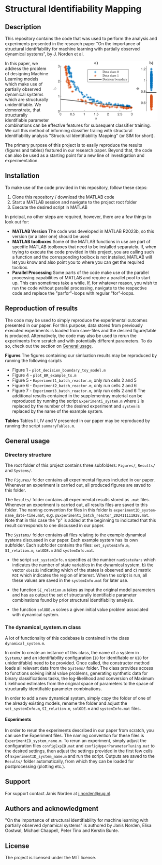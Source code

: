 # Structural Identifiability Mapping

## Description
This repository contains the code that was used to perform the analysis and experiments presented in the research paper "On the importance of structural identifiability for machine learning with partially observed dynamical systems", by J. Norden et al.

<img align="right" src="Figures/decision_boundary_toy_model.png">
 
In this paper, we address the problem of designing Machine Learning models which make use of partially observed dynamical systems which are structurally unidentifiable.
We demonstrate, that structurally identifiable parameter combinations can be effective features for subsequent classifier training.
We call this method of informing classifier traiing with structural identifiability analysis "Structural Identifiability Mapping" (or SIM for short).

The primary purpose of this project is to easily reproduce the results (figures and tables) featured in our research paper.
Beyond that, the code can also be used as a starting point for a new line of investigation and experimentation.

## Installation
To make use of the code provided in this repository, follow these steps:
1. Clone this repository / download the MATLAB code
2. Start a MATLAB session and navigate to the project root folder
3. Execute the desired script in MATLAB

In pricipal, no other steps are required, however, there are a few things to look out for:

- **MATLAB Version** The code was developed in MATLAB R2023b, so this version (or a later one) should be used
- **MATLAB toolboxes** Some of the MATLAB functions in use are part of specific MATLAB toolboxes that need to be installed separately. If, when trying to execute the code provided in this project, you are calling such a function and the corresponding toolbox is not installed, MATLAB will let you know and also point you to where you can get the required toolbox.
- **Parallel Processing** Some parts of the code make use of the parallel processing capabilities of MATLAB and require a parallel pool to start up.
This can sometimes take a while.
If, for whatever reason, you wish to run the code without parallel processing, navigate to the respective code and replace the "parfor"-loops with regular "for"-loops.

## Reproduction of results

The code may be used to simply reproduce the experimental outcomes presented in our paper. 
For this purpose, data stored from previously executed experiments is loaded from save-files and the desired figure/table is produced.
Alternatively, the code may also be used to rerun the experiments from scratch and with potentially different parameters.
To do so, check out the section on [General usage](#general-usage).

**Figures** The figures containing our simluation results may be reproduced by running the following scripts
- Figure 1 - `plot_decision_boundary_toy_model.m`
- Figure 4 - `plot_BR_example_ts.m`
- Figure 5 - `Experiment1_batch_reactor.m`, only run cells 2 and 5
- Figure 6 - `Experiment2_batch_reactor.m`, only run cells 2 and 6
- Figure 7 - `Experiment3_batch_reactor.m`, only run cells 2 and 6
The additional results contained in the supplementray material can be reproduced by running the script `Experimenti_system.m` where `i` is replaced by the number of the desired experiment and `system` is replaced by the name of the example system.

**Tables**
Tables III, IV and V presented in our paper may be reproduced by running the script `summaryTables.m`.

## General usage

### Directory structure
The root folder of this project contains three subfolders: `Figures/`, `Results/` and `Systems/`.

The `Figures/` folder contains all experimental figures included in our paper. 
Whenever an experiment is carried out, all produced figures are saved to this folder.

The `Results/` folder contains all experimental results stored as `.mat` files. 
Whenever an experiment is carried out, all results files are saved to this folder.
The naming convention for files in this folder is `experimentID_system-name_date-time.mat`, e.g. `pExperiment1_batch_reactor_202411111928.mat`. 
Note that in this case the "p" is added at the beginning to indicated that this result corresponds to one discussed in our paper.

The `Systems/` folder contains all files relating to the example dynamical systems discussed in our paper.
Each example system has its own subfolder.
Each subfolder contains the files: `set_systemInfo.m`, `SI_relation.m`, `solODE.m` and `systemInfo.mat`.

- the script `set_systemInfo.m` specifies a) the number `numStateVars` which indicates the number of state variables in the dynamical system, b) the vector `obsIdx` indicating which of the states is observed and c) matrix `ROI` which indicates the region of interest.
When the script is run, all these values are saved in the `systemInfo.mat` for later use.

- the function `SI_relation.m` takes as input the original model parameters and has as output the set of structurally identifiable parameter combinations found by prior structural identifiability analysis.

- the function `solODE.m` solves a given initial value problem associated with dynamical system.

### The dynamical_system.m class
A lot of functionality of this codebase is contained in the class `dynamical_system.m`.

In order to create an instance of this class, the name of a system in `Systems/` and an identifiability configuration (`ID` for identifiable or `UID` for unidentifable) need to be provided.
Once called, the constructor method loads all relevant data from the `Systems/` folder.
The class provides access to functions solving initial value problems, generating synthetic data for binary classifications tasks, the log-likelihood and conversion of Maximum Likelihood estimates from the original space of parameters to the space of structurally identifiable parameter combinations.

In order to add a new dynamical system, simply copy the folder of one of the already existing models, rename the folder and adjust the `set_systemInfo.m`, `SI_relation.m`, `solODE.m` and `systemInfo.mat` files.

#### Experiments

In order to rerun the experiments described in our paper from scratch, you can use the Experiment files.
The naming convention for these files is `ExperimentID_system_name.m`.
To rerun an experiment, simply adjust the configuration files `configExpID.mat` and `configHyperParameterTuning.mat` to the desired settings, then adjust the settings provided in the first few cells of `ExperimentID_system_name.m` and run the script.
Outputs are saved to the `Results/` folder automatically, from which they can be loaded for postprocessing (plotting etc.).

## Support
For support contact Janis Norden at j.norden@rug.nl.

## Authors and acknowledgment
"On the importance of structural identifiability for machine learning with partially observed dynamical systems" is authored by Janis Norden, Elisa Oostwal, Michael Chappell, Peter Tino and Kerstin Bunte.

## License
The project is licensed under the MIT license.
